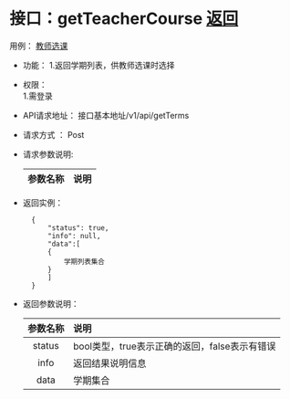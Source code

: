 <!-- markdownlint-disable MD033-->
<!-- 禁止MD033类型的警告 https://www.npmjs.com/package/markdownlint -->

# 接口：getTeacherCourse  [返回](../README.md)
用例： [教师选课](../用例/教师选课.md)

- 功能：
     1.返回学期列表，供教师选课时选择
    
- 权限：    
     1.需登录
    
- API请求地址： 
    接口基本地址/v1/api/getTerms

- 请求方式 ：
    Post

- 请求参数说明:        

  |参数名称|说明|
  |:---------:|:--------------------------------------------------------|

    
- 返回实例：

        {         
            "status": true,
            "info": null,    
            "data":[
            {
                学期列表集合
            }
            ]
        }
 
- 返回参数说明：    
 
  |参数名称|说明|
  |:---------:|:--------------------------------------------------------|      
  |status|bool类型，true表示正确的返回，false表示有错误|
  |info|返回结果说明信息|
  |data|学期集合|